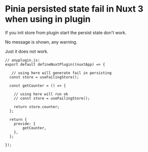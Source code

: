 # Pinia persisted state fail in Nuxt 3 when using in plugin

If you init store from plugin start the persist state don't work.

No message is shown, any warning.

Just it does not work. 


```
// anyplugin.js:
export default defineNuxtPlugin((nuxtApp) => {

   // using here will generate fail in persisting 
  const store = useFailingStore();

  const getCounter = () => {

    // using here will run ok
    // const store = useFailingStore();

    return store.counter;
  };

  return {
    provide: {
        getCounter,
    },
  };

});
```
